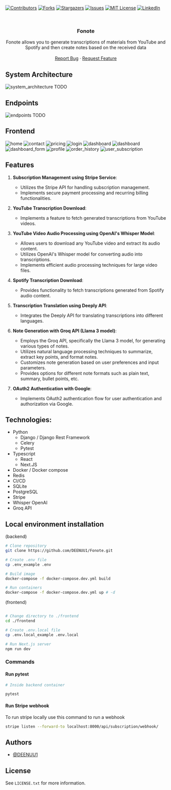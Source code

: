 [![Contributors][contributors-shield]][contributors-url]
[![Forks][forks-shield]][forks-url]
[![Stargazers][stars-shield]][stars-url]
[![Issues][issues-shield]][issues-url]
[![MIT License][license-shield]][license-url]
[![LinkedIn][linkedin-shield]][linkedin-url]



<br />
<div align="center">
  <h3 align="center">Fonote</h3>

  <p align="center">
    Fonote allows you to generate transcriptions of materials from YouTube and Spotify and then create notes based on the received data
    <br />
    <br />
    <a href="https://github.com/DEENUU1/Fonote/issues">Report Bug</a>
    ·
    <a href="https://github.com/DEENUU1/Fonote/issues">Request Feature</a>
  </p>
</div>

## System Architecture

<img src="assets/architecture.png" alt="system_architecture"/> TODO

## Endpoints

<img src="assets/endpoints.png" alt="endpoints"/> TODO

## Frontend

<img src="assets/home.png" alt="home"/>
<img src="assets/contact.png" alt="contact"/>
<img src="assets/pricing.png" alt="pricing"/>
<img src="assets/login.png" alt="login"/>
<img src="assets/dashboard1.png" alt="dashboard"/> 
<img src="assets/dashboard2.png" alt="dashboard"/> 
<img src="assets/dashboardform.png" alt="dashboard_form"/> 
<img src="assets/profile.png" alt="profile"/>
<img src="assets/orderhistory.png" alt="order_history"/> 
<img src="assets/usersubscription.png" alt="user_subscription"/> 

## Features

1. **Subscription Management using Stripe Service**:
   - Utilizes the Stripe API for handling subscription management.
   - Implements secure payment processing and recurring billing functionalities.

2. **YouTube Transcription Download**:
   - Implements a feature to fetch generated transcriptions from YouTube videos.

3. **YouTube Video Audio Processing using OpenAI's Whisper Model**:
   - Allows users to download any YouTube video and extract its audio content.
   - Utilizes OpenAI's Whisper model for converting audio into transcriptions.
   - Implements efficient audio processing techniques for large video files.

4. **Spotify Transcription Download**:
   - Provides functionality to fetch transcriptions generated from Spotify audio content.

5. **Transcription Translation using Deeply API**:
   - Integrates the Deeply API for translating transcriptions into different languages.

6. **Note Generation with Groq API (Llama 3 model)**:
   - Employs the Groq API, specifically the Llama 3 model, for generating various types of notes.
   - Utilizes natural language processing techniques to summarize, extract key points, and format notes.
   - Customizes note generation based on user preferences and input parameters.
   - Provides options for different note formats such as plain text, summary, bullet points, etc.

7. **OAuth2 Authentication with Google**:
   - Implements OAuth2 authentication flow for user authentication and authorization via Google.
        
## Technologies:
- Python
    - Django / Django Rest Framework
    - Celery
    - Pytest
- Typescript
    - React
    - Next.JS
- Docker / Docker compose
- Redis
- CI/CD
- SQLite
- PostgreSQL
- Stripe
- Whisper OpenAI
- Groq API

## Local environment installation

(backend)

```bash
# Clone repository
git clone https://github.com/DEENUU1/Fonote.git

# Create .env file 
cp .env_example .env

# Build image
docker-compose -f docker-compose.dev.yml build

# Run containers
docker-compose -f docker-compose.dev.yml up # -d 
```

(frontend)

```bash

# Change directory to ./frontend
cd ./frontend

# Create .env.local file
cp .env.local_example .env.local

# Run Next.js server
npm run dev
```

### Commands

#### Run pytest

```bash
# Inside backend container 

pytest 
```

#### Run Stripe webhook

To run stripe locally use this command to run a webhook

```bash
stripe listen --forward-to localhost:8000/api/subscription/webhook/
```

## Authors

- [@DEENUU1](https://www.github.com/DEENUU1)

<!-- LICENSE -->

## License

See `LICENSE.txt` for more information.


<!-- MARKDOWN LINKS & IMAGES -->
<!-- https://www.markdownguide.org/basic-syntax/#reference-style-links -->

[contributors-shield]: https://img.shields.io/github/contributors/DEENUU1/Fonote.svg?style=for-the-badge

[contributors-url]: https://github.com/DEENUU1/Fonote/graphs/contributors

[forks-shield]: https://img.shields.io/github/forks/DEENUU1/Fonote.svg?style=for-the-badge

[forks-url]: https://github.com/DEENUU1/Fonote/network/members

[stars-shield]: https://img.shields.io/github/stars/DEENUU1/Fonote.svg?style=for-the-badge

[stars-url]: https://github.com/DEENUU1/Fonote/stargazers

[issues-shield]: https://img.shields.io/github/issues/DEENUU1/Fonote.svg?style=for-the-badge

[issues-url]: https://github.com/DEENUU1/Fonote/issues

[license-shield]: https://img.shields.io/github/license/DEENUU1/fjob_backend.svg?style=for-the-badge

[license-url]: https://github.com/DEENUU1/Fonote/blob/master/LICENSE.txt

[linkedin-shield]: https://img.shields.io/badge/-LinkedIn-black.svg?style=for-the-badge&logo=linkedin&colorB=555

[linkedin-url]: https://linkedin.com/in/kacper-wlodarczyk

[basic]: https://github.com/DEENUU1/Fonote/blob/main/assets/v1_2/basic.gif?raw=true

[full]: https://github.com/DEENUU1/Fonote/blob/main/assets/v1_2/full.gif?raw=true

[search]: https://github.com/DEENUU1/Fonote/blob/main/assets/v1_2/search.gif?raw=true
